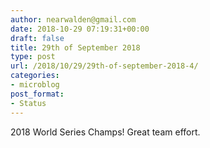 ```yaml
---
author: nearwalden@gmail.com
date: 2018-10-29 07:19:31+00:00
draft: false
title: 29th of September 2018
type: post
url: /2018/10/29/29th-of-september-2018-4/
categories:
- microblog
post_format:
- Status
---
```


2018 World Series Champs!  Great team effort.



